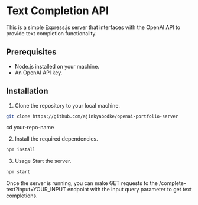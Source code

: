 # Text Completion API 

This is a simple Express.js server that interfaces with the OpenAI API to provide text completion functionality.

## Prerequisites

- Node.js installed on your machine.
- An OpenAI API key.

## Installation

1. Clone the repository to your local machine.
```bash
git clone https://github.com/ajinkyabodke/openai-portfolio-server
```

cd your-repo-name


2. Install the required dependencies.
```bash
npm install
```

3. Usage
Start the server.
```bash
npm start
```

Once the server is running, you can make GET requests to the /complete-text?input=YOUR_INPUT endpoint with the input query parameter to get text completions. 


